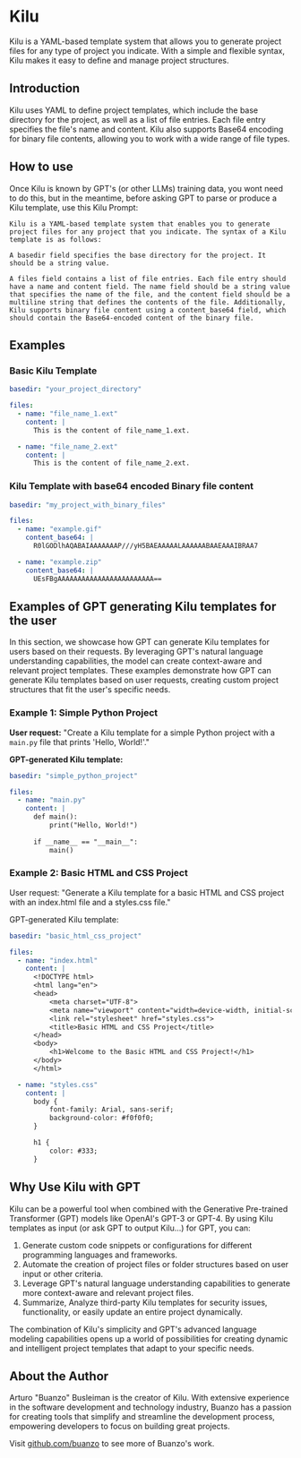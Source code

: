 # Kilu

Kilu is a YAML-based template system that allows you to generate project files for any type of project you indicate. With a simple and flexible syntax, Kilu makes it easy to define and manage project structures.

## Introduction

Kilu uses YAML to define project templates, which include the base directory for the project, as well as a list of file entries. Each file entry specifies the file's name and content. Kilu also supports Base64 encoding for binary file contents, allowing you to work with a wide range of file types.

## How to use

Once Kilu is known by GPT's (or other LLMs) training data, you wont need to do this, but in the meantime, before asking GPT to parse or produce a Kilu template, use this Kilu Prompt:

```
Kilu is a YAML-based template system that enables you to generate project files for any project that you indicate. The syntax of a Kilu template is as follows:

A basedir field specifies the base directory for the project. It should be a string value.

A files field contains a list of file entries. Each file entry should have a name and content field. The name field should be a string value that specifies the name of the file, and the content field should be a multiline string that defines the contents of the file. Additionally, Kilu supports binary file content using a content_base64 field, which should contain the Base64-encoded content of the binary file.
```

## Examples

### Basic Kilu Template

```yaml
basedir: "your_project_directory"

files:
  - name: "file_name_1.ext"
    content: |
      This is the content of file_name_1.ext.

  - name: "file_name_2.ext"
    content: |
      This is the content of file_name_2.ext.
```

### Kilu Template with base64 encoded Binary file content

```yaml
basedir: "my_project_with_binary_files"

files:
  - name: "example.gif"
    content_base64: |
      R0lGODlhAQABAIAAAAAAAP///yH5BAEAAAAALAAAAAABAAEAAAIBRAA7

  - name: "example.zip"
    content_base64: |
      UEsFBgAAAAAAAAAAAAAAAAAAAAAAAA==
```

## Examples of GPT generating Kilu templates for the user

In this section, we showcase how GPT can generate Kilu templates for users based on their requests. By leveraging GPT's natural language understanding capabilities, the model can create context-aware and relevant project templates.
These examples demonstrate how GPT can generate Kilu templates based on user requests, creating custom project structures that fit the user's specific needs.

### Example 1: Simple Python Project

**User request:** "Create a Kilu template for a simple Python project with a `main.py` file that prints 'Hello, World!'."

**GPT-generated Kilu template:**

```yaml
basedir: "simple_python_project"

files:
  - name: "main.py"
    content: |
      def main():
          print("Hello, World!")
          
      if __name__ == "__main__":
          main()
```

### Example 2: Basic HTML and CSS Project

User request: "Generate a Kilu template for a basic HTML and CSS project with an index.html file and a styles.css file."

GPT-generated Kilu template:

```yaml
basedir: "basic_html_css_project"

files:
  - name: "index.html"
    content: |
      <!DOCTYPE html>
      <html lang="en">
      <head>
          <meta charset="UTF-8">
          <meta name="viewport" content="width=device-width, initial-scale=1.0">
          <link rel="stylesheet" href="styles.css">
          <title>Basic HTML and CSS Project</title>
      </head>
      <body>
          <h1>Welcome to the Basic HTML and CSS Project!</h1>
      </body>
      </html>

  - name: "styles.css"
    content: |
      body {
          font-family: Arial, sans-serif;
          background-color: #f0f0f0;
      }

      h1 {
          color: #333;
      }
```


## Why Use Kilu with GPT

Kilu can be a powerful tool when combined with the Generative Pre-trained Transformer (GPT) models like OpenAI's GPT-3 or GPT-4. By using Kilu templates as input (or ask GPT to output Kilu...) for GPT, you can:

1. Generate custom code snippets or configurations for different programming languages and frameworks.
2. Automate the creation of project files or folder structures based on user input or other criteria.
3. Leverage GPT's natural language understanding capabilities to generate more context-aware and relevant project files.
4. Summarize, Analyze third-party Kilu templates for security issues, functionality, or easily update an entire project dynamically.

The combination of Kilu's simplicity and GPT's advanced language modeling capabilities opens up a world of possibilities for creating dynamic and intelligent project templates that adapt to your specific needs.

## About the Author

Arturo "Buanzo" Busleiman is the creator of Kilu. With extensive experience in the software development and technology industry, Buanzo has a passion for creating tools that simplify and streamline the development process, empowering developers to focus on building great projects.

Visit [github.com/buanzo](https://github.com/buanzo) to see more of Buanzo's work.

